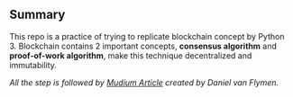 ## Summary

This repo is a practice of trying to replicate blockchain concept by Python 3. Blockchain contains 2 important concepts, **consensus algorithm** and **proof-of-work algorithm**, make this technique decentralized and immutability.

*All the step is followed by [Mudium Article](https://hackernoon.com/learn-blockchains-by-building-one-117428612f46?utm_source=mybridge&utm_medium=blog&utm_campaign=read_more) created by Daniel van Flymen.*
